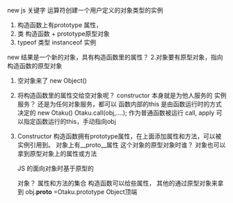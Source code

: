 new js 关键字
运算符创建一个用户定义的对象类型的实例

1. 构造函数上有prototype 属性，
2. 类 构造函数 + prototype原型对象
3. typeof 类型   instanceof 实例

new 结果是一个新的对象，具有构造函数里的属性？
2.对象要有原型对象，指向构造函数的原型对象

1. 空对象来了 new Object()
2. 将构造函数里的属性交给空对象呢？
   constructor 本身就是为他人服务的 实例服务？ 还是为任何对象服务，都可以
   函数内部的this 是由函数运行时的方式决定的
   new Otaku()
   Otaku.call(obj,....); 作为普通函数被运行
   call, apply 可以指定函数运行的this，手动指向obj

3. Constructor 构造函数拥有prototype属性，在上面添加属性和方法，可以被实例引用到。
   对象上有__proto__属性 这个对象的原型对象时谁？
   对象也可以拿到原型对象上的属性或方法

   JS 的面向对象时基于原型的
   
   对象？ 属性和方法的集合
   构造函数可以给些属性，
   其他的通过原型对象来拿到
   obj.__proto__ =Otaku.prototype
     Object顶端